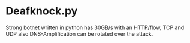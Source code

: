 # Deafknock.py
Strong botnet written in python has 30GB/s with an HTTP/flow, TCP and UDP also DNS-Amplification can be rotated over the attack.
